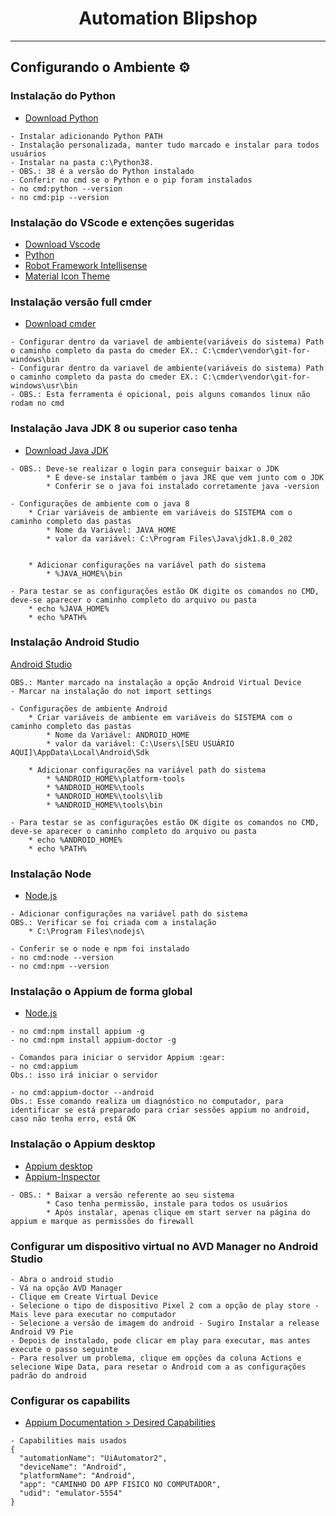 <h1 align="center">Automation Blipshop</h1>

---

## Configurando o Ambiente :gear:

### Instalação do Python
- [Download Python](https://www.python.org/downloads/)
```
- Instalar adicionando Python PATH
- Instalação personalizada, manter tudo marcado e instalar para todos usuários
- Instalar na pasta c:\Python38. 
- OBS.: 38 é a versão do Python instalado
- Conferir no cmd se o Python e o pip foram instalados
- no cmd:python --version
- no cmd:pip --version
```
### Instalação do VScode e extenções sugeridas
- [Download Vscode](https://code.visualstudio.com/download)
- [Python](https://marketplace.visualstudio.com/items?itemName=ms-python.python)
- [Robot Framework Intellisense](https://marketplace.visualstudio.com/items?itemName=TomiTurtiainen.rf-intellisense)
- [Material Icon Theme](https://marketplace.visualstudio.com/items?itemName=PKief.material-icon-theme)

### Instalação versão full cmder
- [Download cmder](https://cmder.net/)
```
- Configurar dentro da variavel de ambiente(variáveis do sistema) Path  o caminho completo da pasta do cmeder EX.: C:\cmder\vendor\git-for-windows\bin 
- Configurar dentro da variavel de ambiente(variáveis do sistema) Path  o caminho completo da pasta do cmeder EX.: C:\cmder\vendor\git-for-windows\usr\bin
- OBS.: Esta ferramenta é opicional, pois alguns comandos linux não rodam no cmd
```

### Instalação Java JDK 8 ou superior caso tenha
- [Download Java JDK](https://www.oracle.com/br/java/technologies/javase/javase8-archive-downloads.html)
```
- OBS.: Deve-se realizar o login para conseguir baixar o JDK
        * E deve-se instalar também o java JRE que vem junto com o JDK
        * Conferir se o java foi instalado corretamente java -version
```
```
- Configurações de ambiente com o java 8
    * Criar variáveis de ambiente em variáveis do SISTEMA com o caminho completo das pastas
        * Nome da Variável: JAVA_HOME
        * valor da variável: C:\Program Files\Java\jdk1.8.0_202

    
    * Adicionar configurações na variável path do sistema
        * %JAVA_HOME%\bin
```
```
- Para testar se as configurações estão OK digite os comandos no CMD, deve-se aparecer o caminho completo do arquivo ou pasta
    * echo %JAVA_HOME%
    * echo %PATH%
```

### Instalação Android Studio
[Android Studio](https://developer.android.com/studio)
```
OBS.: Manter marcado na instalação a opção Android Virtual Device 
- Marcar na instalação do not import settings
```

```
- Configurações de ambiente Android
    * Criar variáveis de ambiente em variáveis do SISTEMA com o caminho completo das pastas
        * Nome da Variável: ANDROID_HOME
        * valor da variável: C:\Users\[SEU USUÁRIO AQUI]\AppData\Local\Android\Sdk
    
    * Adicionar configurações na variável path do sistema
        * %ANDROID_HOME%\platform-tools
        * %ANDROID_HOME%\tools
        * %ANDROID_HOME%\tools\lib
        * %ANDROID_HOME%\tools\bin
```

```
- Para testar se as configurações estão OK digite os comandos no CMD, deve-se aparecer o caminho completo do arquivo ou pasta
    * echo %ANDROID_HOME%
    * echo %PATH%
```

### Instalação Node
- [Node.js](https://nodejs.org/en/)
```
- Adicionar configurações na variável path do sistema
OBS.: Verificar se foi criada com a instalação
    * C:\Program Files\nodejs\
```

```
- Conferir se o node e npm foi instalado 
- no cmd:node --version
- no cmd:npm --version
```

### Instalação o Appium de forma global
- [Node.js](https://nodejs.org/en/)
```
- no cmd:npm install appium -g
- no cmd:npm install appium-doctor -g
```

```
- Comandos para iniciar o servidor Appium :gear:
- no cmd:appium
Obs.: isso irá iniciar o servidor

- no cmd:appium-doctor --android
Obs.: Esse comando realiza um diagnóstico no computador, para identificar se está preparado para criar sessões appium no android, caso não tenha erro, está OK
```

### Instalação o Appium desktop
- [Appium desktop](https://appium.io/)
- [Appium-Inspector](https://github.com/appium/appium-inspector/releases)

```
- OBS.: * Baixar a versão referente ao seu sistema
        * Caso tenha permissão, instale para todos os usuários
        * Após instalar, apenas clique em start server na página do appium e marque as permissões do firewall
```

### Configurar um dispositivo virtual no AVD Manager no Android Studio
```
- Abra o android studio
- Vá na opção AVD Manager
- Clique em Create Virtual Device
- Selecione o tipo de dispositivo Pixel 2 com a opção de play store - Mais leve para executar no computador
- Selecione a versão de imagem do android - Sugiro Instalar a release Android V9 Pie
- Depois de instalado, pode clicar em play para executar, mas antes execute o passo seguinte
- Para resolver um problema, clique em opções da coluna Actions e selecione Wipe Data, para resetar o Android com a as configurações padrão do android 
```


### Configurar os capabilits 
- [Appium Documentation > Desired Capabilities](https://appium.io/docs/en/writing-running-appium/caps/)

```
- Capabilities mais usados
{
  "automationName": "UiAutomator2",
  "deviceName": "Android",
  "platformName": "Android",
  "app": "CAMINHO DO APP FISICO NO COMPUTADOR",
  "udid": "emulator-5554"
}
```